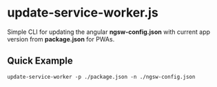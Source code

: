 # update-service-worker.js

Simple CLI for updating the angular **ngsw-config.json** with current app version from **package.json** for PWAs.

## Quick Example

    update-service-worker -p ./package.json -n ./ngsw-config.json

